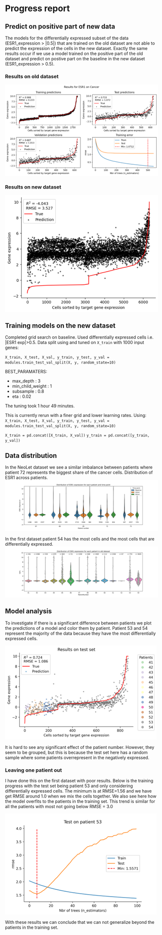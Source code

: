 # Progress report


## Predict on positive part of new data
The models for the differentially expressed subset of the data (ESR1_expression > |0.5|) that are trained on the old dataset are not able to predict the expression of the cells in the new dataset. Exactly the same results occur if we use a model trained on the positive part of the old dataset and predict on postive part on the baseline in the new dataset (ESR1_expression > 0.5). 

### Results on old dataset
![ESR1 results on old dataset](plots/ESR1_results.png)
### Results on new dataset
![ESR1 results on new dataset](plots/results_new_baseline_diff_exp.png)


## Training models on the new dataset
Completed grid search on baseline. Used differentially expressed cells i.e. |ESR1 exp|>0.5. 
Data split using and tuned on `X_train` with 1000 input genes: 

`X_train, X_test, X_val, y_train, y_test, y_val = modules.train_test_val_split(X, y, random_state=10)`

BEST_PARAMATERS:
- max_depth  :  3
- min_child_weight  :  1
- subsample  :  0.8
- eta  :  0.02

The tuning took 1 hour 49  minutes.

This is currently rerun with a finer grid and lower learning rates.
Using: 
`X_train, X_test, X_val, y_train, y_test, y_val = modules.train_test_val_split(X, y, random_state=10)`

`X_train = pd.concat([X_train, X_val])`
`y_train = pd.concat([y_train, y_val])`


## Data distribution
In the NeoLet dataset we see a similar imbalance between patients where patient 72 represents the biggest share of the cancer cells.
Distribution of ESR1 across patients. 
![ESR1 distribution new dataset](plots/violin_NeoLet.png)

In the first dataset patient 54 has the most cells and the most cells that are differentially expressed.
![ESR1 distribution new dataset](plots/violin_oldset.png)

## Model analysis

To investigate if there is a significant difference between patients we plot the predictions of a model and color them by patient. Patient 53 and 54 represent the majority of the data because they have the most differentially expressed cells.

<img src="plots/colored_pred_test.png" alt="drawing" width="500"/>

It is hard to see any significant effect of the patient number. However, they seem to be grouped, but this is because the test set here has a random sample where some patients overrepresent in the negatively expressed.


### Leaving one patient out
I have done this on the first dataset with poor results. Below is the training progress with the test set being patient 53 and only considering differentially expressed cells. The minimum is at RMSE=1.56 and we have get RMSE around 1.0 when we mix the cells together. We also see here how the model overfits to the patients in the training set. This trend is similar for all the patients with most not going below RMSE = 3.0

<img src="plots/train_prog_pn53.png" alt="drawing" width="500"/>

With these results we can conclude that we can not generalize beyond the patients in the training set. 